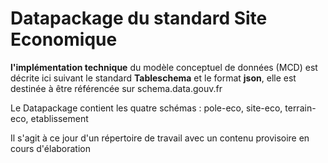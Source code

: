 # Datapackage du standard Site Economique

**l'implémentation technique** du modèle conceptuel de données (MCD) est décrite ici suivant le standard **Tableschema** et le format **json**, elle est destinée à être référencée sur schema.data.gouv.fr

Le Datapackage contient les quatre schémas : pole-eco, site-eco, terrain-eco, etablissement

Il s'agit à ce jour d'un répertoire de travail avec un contenu provisoire en cours d'élaboration




